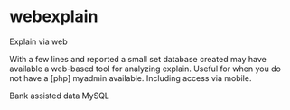 # webexplain
Explain via web

With a few lines and reported a small set database created may have available a web-based tool for analyzing explain.
Useful for when you do not have a [php] myadmin available.
Including access via mobile.

Bank assisted data
MySQL
